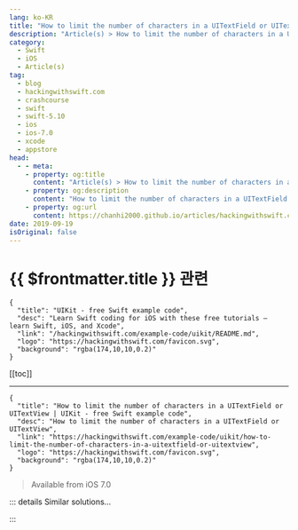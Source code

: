 ```yaml
---
lang: ko-KR
title: "How to limit the number of characters in a UITextField or UITextView"
description: "Article(s) > How to limit the number of characters in a UITextField or UITextView"
category:
  - Swift
  - iOS
  - Article(s)
tag: 
  - blog
  - hackingwithswift.com
  - crashcourse
  - swift
  - swift-5.10
  - ios
  - ios-7.0
  - xcode
  - appstore
head:
  - - meta:
    - property: og:title
      content: "Article(s) > How to limit the number of characters in a UITextField or UITextView"
    - property: og:description
      content: "How to limit the number of characters in a UITextField or UITextView"
    - property: og:url
      content: https://chanhi2000.github.io/articles/hackingwithswift.com/example-code/uikit/how-to-limit-the-number-of-characters-in-a-uitextfield-or-uitextview.html
date: 2019-09-19
isOriginal: false
---
```


# {{ $frontmatter.title }} 관련

```component VPCard
{
  "title": "UIKit - free Swift example code",
  "desc": "Learn Swift coding for iOS with these free tutorials – learn Swift, iOS, and Xcode",
  "link": "/hackingwithswift.com/example-code/uikit/README.md",
  "logo": "https://hackingwithswift.com/favicon.svg",
  "background": "rgba(174,10,10,0.2)"
}
```

[[toc]]

---

```component VPCard
{
  "title": "How to limit the number of characters in a UITextField or UITextView | UIKit - free Swift example code",
  "desc": "How to limit the number of characters in a UITextField or UITextView",
  "link": "https://hackingwithswift.com/example-code/uikit/how-to-limit-the-number-of-characters-in-a-uitextfield-or-uitextview",
  "logo": "https://hackingwithswift.com/favicon.svg",
  "background": "rgba(174,10,10,0.2)"
}
```

> Available from iOS 7.0

<!-- TODO: 작성 -->

<!--
If you have a `UITextField` or `UITextView` and want to stop users typing in more than a certain number of letters, you need to set yourself as the delegate for the control then implement either `shouldChangeCharactersIn` (for text fields) or `shouldChangeTextIn` (for text views).

Next, add one of these two methods, depending on whether you are working with text fields (single line) or text views (multiple lines):

```swift
// Use this if you have a UITextField
func textField(_ textField: UITextField, shouldChangeCharactersIn range: NSRange, replacementString string: String) -> Bool {
    // get the current text, or use an empty string if that failed
    let currentText = textField.text ?? ""

    // attempt to read the range they are trying to change, or exit if we can't
    guard let stringRange = Range(range, in: currentText) else { return false }

    // add their new text to the existing text
    let updatedText = currentText.replacingCharacters(in: stringRange, with: string)

    // make sure the result is under 16 characters
    return updatedText.count <= 16
}

// Use this if you have a UITextView
func textView(_ textView: UITextView, shouldChangeTextIn range: NSRange, replacementText text: String) -> Bool {
    // get the current text, or use an empty string if that failed
    let currentText = textView.text ?? ""

    // attempt to read the range they are trying to change, or exit if we can't
    guard let stringRange = Range(range, in: currentText) else { return false }

    // add their new text to the existing text
    let updatedText = currentText.replacingCharacters(in: stringRange, with: text)

    // make sure the result is under 16 characters
    return updatedText.count <= 16
}
```

I've specified 16 as the maximum number of characters, but just change that to whatever you need.

-->

::: details Similar solutions…

<!--
/quick-start/swiftui/how-to-limit-the-number-of-items-in-a-fetch-request">How to limit the number of items in a fetch request 
/quick-start/swiftui/how-to-make-voiceover-read-characters-individually">How to make VoiceOver read characters individually 
/example-code/uikit/how-to-pad-a-uitextview-by-setting-its-text-container-inset">How to pad a UITextView by setting its text container inset 
/example-code/uikit/how-to-move-to-the-next-uitextfield-when-the-user-presses-return">How to move to the next UITextField when the user presses return 
/example-code/uikit/how-to-hide-passwords-in-a-uitextfield">How to hide passwords in a UITextField</a>
-->

:::

